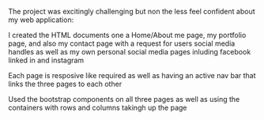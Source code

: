 The project was excitingly challenging but non the less feel confident about my web application:

I created the HTML documents one a Home/About me page, my portfolio page, and also my contact page with a request for users social media handles as well as my own personal social media pages inluding facebook linked in and instagram

Each page is resposive like required as well as having an active nav bar that links the three pages to each other

Used the bootstrap components on all three pages as well as using the containers with rows and columns takingh up the page

